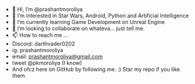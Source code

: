 - 👋 Hi, I’m @prashantmoroliya
- 👀 I’m interested in Star Wars, Android, Python and Artificial Intelligence
- 🌱 I’m currently learning Game Development on Unreal Engine
- 💞️ I’m looking to collaborate on whateva... just tell me.
- 📫 How to reach me ...
- Discord: darthvader0202
- ig: prashantmoroliya
- email: prashantmoroliya@gmail.com
- tweet @pkmoroliya (I know)
- And ofcz here on GitHub by following me. :) Star my repo if you like them.

<!---
prashantmoroliya/prashantmoroliya is a ✨ special ✨ repository because its `README.md` (this file) appears on your GitHub profile.
You can click the Preview link to take a look at your changes.
--->

